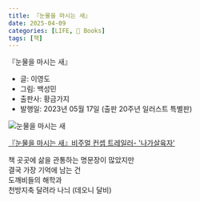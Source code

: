 ```yaml
---
title: 『눈물을 마시는 새』
date: 2025-04-09
categories: [LIFE, 📖 Books]
tags: [책]
---
```



『눈물을 마시는 새』
- 글: 이영도
- 그림: 백성민
- 출판사: 황금가지
- 발행일: 2023년 05월 17일 (출판 20주년 일러스트 특별판)


![눈물을 마시는 새](https://kraftonmontreal.com/wp-content/uploads/2023/02/26-w.jpg)


[『눈물을 마시는 새』비주얼 컨셉 트레일러- '나가살육자'](https://youtu.be/tXCO6wSrZRw)


책 곳곳에 삶을 관통하는 명문장이 많았지만  
결국 가장 기억에 남는 건  
도깨비들의 해학과  
천방지축 달려라 나늬 (데오니 달비)  
